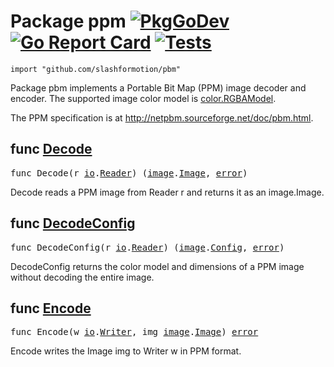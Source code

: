 # Package ppm [![PkgGoDev](https://pkg.go.dev/badge/github.com/slashformotion/pbm)](https://pkg.go.dev/github.com/slashformotion/pbm) [![Go Report Card](https://goreportcard.com/badge/github.com/slashformotion/pbm)](https://goreportcard.com/report/github.com/slashformotion/pbm) [![Tests](https://github.com/slashformotion/pbm/actions/workflows/test.yml/badge.svg?branch=master)](https://github.com/slashformotion/pbm/actions/workflows/test.yml)


```
import "github.com/slashformotion/pbm"
```
Package pbm implements a Portable Bit Map (PPM) image decoder and encoder. The supported image color model is [color.RGBAModel](https://pkg.go.dev/image/color#RGBAModel).

The PPM specification is at http://netpbm.sourceforge.net/doc/pbm.html.


## func [Decode](reader.go#L28)
<pre>
func Decode(r <a href="https://pkg.go.dev/io">io</a>.<a href="https://pkg.go.dev/io#Reader">Reader</a>) (<a href="https://pkg.go.dev/image">image</a>.<a href="https://pkg.go.dev/image#Image">Image</a>, <a href="https://pkg.go.dev/builtin#error">error</a>)
</pre>
Decode reads a PPM image from Reader r and returns it as an image.Image.


## func [DecodeConfig](reader.go#L39)
<pre>
func DecodeConfig(r <a href="https://pkg.go.dev/io">io</a>.<a href="https://pkg.go.dev/io#Reader">Reader</a>) (<a href="https://pkg.go.dev/image">image</a>.<a href="https://pkg.go.dev/image#Config">Config</a>, <a href="https://pkg.go.dev/builtin#error">error</a>)
</pre>
DecodeConfig returns the color model and dimensions of a PPM image without decoding the entire image.


## func [Encode](writer.go#L15)
<pre>
func Encode(w <a href="https://pkg.go.dev/io">io</a>.<a href="https://pkg.go.dev/io#Writer">Writer</a>, img <a href="https://pkg.go.dev/image">image</a>.<a href="https://pkg.go.dev/image#Image">Image</a>) <a href="https://pkg.go.dev/builtin#error">error</a>
</pre>
Encode writes the Image img to Writer w in PPM format.
